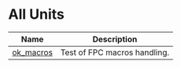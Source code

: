 # All Units


| Name | Description |
|---|---|
| [ok_macros](ok_macros.md) | Test of FPC macros handling. |


